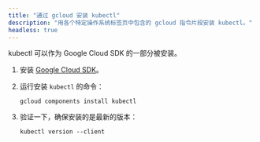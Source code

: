 ```yaml
---
title: "通过 gcloud 安装 kubectl"
description: "用各个特定操作系统标签页中包含的 gcloud 指令片段安装 kubectl。"
headless: true
---
```

<!-- 
---
title: "gcloud kubectl install"
description: "How to install kubectl with gcloud snippet for inclusion in each OS-specific tab."
headless: true
---
-->

<!-- 
You can install kubectl as part of the Google Cloud SDK.
-->
kubectl 可以作为 Google Cloud SDK 的一部分被安装。

<!-- 
1. Install the [Google Cloud SDK](https://cloud.google.com/sdk/).
1. Run the `kubectl` installation command:
-->
1. 安装 [Google Cloud SDK](https://cloud.google.com/sdk/)。
1. 运行安装 `kubectl` 的命令：

   ```shell
   gcloud components install kubectl
   ```

   <!-- 
   1. Test to ensure the version you installed is up-to-date:
   -->
1. 验证一下，确保安装的是最新的版本：

   ```shell
   kubectl version --client
   ```